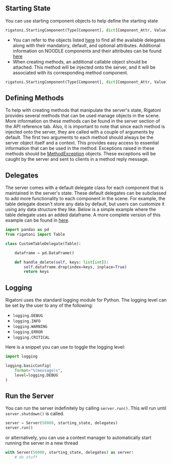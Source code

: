 
## Starting State

You can use starting component objects to help define the starting state

```python
rigatoni.StartingComponent(Type[Component], dict[Component_Attr, Value])
```

- You can refer to the objects listed [here](https://insightcenternoodles.github.io/Rigatoni/api_reference/components/) to find all the available delegates along with their 
mandatory, default, and optional attributes. Additional information on NOODLE components and their attributes can 
be found [here](https://github.com/InsightCenterNoodles/message_spec)
- When creating methods, an additional callable object should be attached. This method will be injected onto the 
server, and it will be associated with its corresponding method component.

```python
rigatoni.StartingComponent(Type[Component], dict[Component_Attr, Value], Callable)
```

## Defining Methods

To help with creating methods that manipulate the server's state, Rigatoni provides several methods that can be used
manage objects in the scene. More information on these methods can be found in the server section of the API reference
tab. Also, it is important to note that since each method is injected onto the server, they are called with a couple of 
arguments by default. The first two arguments to each method should always be the server object itself and 
a context. This provides easy access to essential information that can be used in the method. Exceptions raised
in these methods should be [MethodException](api_reference/components.md##MethodException) objects. These exceptions 
will be caught by the server and sent to clients in a method reply message.

## Delegates

The server comes with a default delegate class for each component that is maintained in the server's state. These
default delegates can be subclassed to add more functionality to each component in the scene. For example, the table 
delegate doesn't store any data by default, but users can customize it using any data structure they like. Below is a
simple example where the table delegate uses an added dataframe. A more complete version of this example can be found in
[here](https://github.com/InsightCenterNoodles/Rigatoni/blob/v0.2.1/tests/examples/basic_server.py).

```python
import pandas as pd
from rigatoni import Table

class CustomTableDelegate(Table):

    dataframe = pd.DataFrame()

    def handle_delete(self, keys: list[int]):
        self.dataframe.drop(index=keys, inplace=True)
        return keys
```

## Logging

Rigatoni uses the standard logging module for Python.
The logging level can be set by the user to any of the following:

- `logging.DEBUG`
- `logging.INFO`
- `logging.WARNING`
- `logging.ERROR`
- `logging.CRITICAL`

Here is a snippet you can use to toggle the logging level:
```python
import logging

logging.basicConfig(
    format="%(message)s",
    level=logging.DEBUG
)
```

## Run the Server

You can run the server indefinitely by calling `server.run()`. This will run until `server.shutdown()` is called.

```python
server = Server(50000, starting_state, delegates)
server.run() 
```
or alternatively, you can use a context manager to automatically start running the server in a new thread

```python
with Server(50000, starting_state, delegates) as server:
    # do stuff
```

